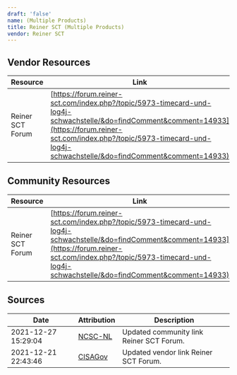 ```yaml
---
draft: 'false'
name: (Multiple Products)
title: Reiner SCT (Multiple Products)
vendor: Reiner SCT
---
```


## Vendor Resources
| Resource | Link |
| --- | --- |
| Reiner SCT Forum | [https://forum.reiner-sct.com/index.php?/topic/5973-timecard-und-log4j-schwachstelle/&do=findComment&comment=14933](https://forum.reiner-sct.com/index.php?/topic/5973-timecard-und-log4j-schwachstelle/&do=findComment&comment=14933) |

## Community Resources
| Resource | Link |
| --- | --- |
| Reiner SCT Forum | [https://forum.reiner-sct.com/index.php?/topic/5973-timecard-und-log4j-schwachstelle/&do=findComment&comment=14933](https://forum.reiner-sct.com/index.php?/topic/5973-timecard-und-log4j-schwachstelle/&do=findComment&comment=14933) |


## Sources
| Date | Attribution | Description |
| --- | --- | --- |
| 2021-12-27 15:29:04 | [NCSC-NL](https://github.com/NCSC-NL/log4shell/blob/main/software/README.md) | Updated community link Reiner SCT Forum.  |
| 2021-12-21 22:43:46 | [CISAGov](https://raw.githubusercontent.com/cisagov/log4j-affected-db/develop/README.md) | Updated vendor link Reiner SCT Forum.  |
